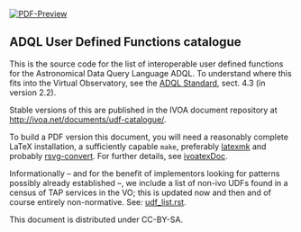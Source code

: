 [![PDF-Preview](https://img.shields.io/badge/Preview-PDF-blue)](../../releases/download/auto-pdf-preview/udf-catalogue-draft.pdf)

## ADQL User Defined Functions catalogue

This is the source code for the list of interoperable user defined functions
for the Astronomical Data Query Language ADQL.  To understand where this
fits into the Virtual Observatory, see the [ADQL Standard](https://ivoa.net/documents/ADQL), sect. 4.3 (in version 2.2).

Stable versions of this are published in the IVOA document repository at
http://ivoa.net/documents/udf-catalogue/.

To build a PDF version this document, you will need a reasonably
complete LaTeX installation, a sufficiently capable `make`, preferably
[latexmk](https://personal.psu.edu/~jcc8/software/latexmk/) and probably
[rsvg-convert](https://wiki.gnome.org/Projects/LibRsvg). For further
details, see [ivoatexDoc](https://ivoa.net/documents/Notes/IVOATexDoc/).

Informationally – and for the benefit of implementors looking for patterns
possibly already established –, we include a list of non-ivo UDFs found in a
census of TAP services in the VO; this is updated now and then and of course
entirely non-normative.
See: [udf_list.rst](/ivoa-std/udf-catalogue/blob/improve-non-ivo-cat/collect-udf/udf_list.rst).

This document is distributed under CC-BY-SA.
